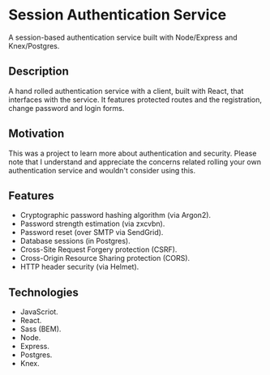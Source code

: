 # Session Authentication Service

A session-based authentication service built with Node/Express and Knex/Postgres.

## Description

A hand rolled authentication service with a client, built with React, that interfaces with the service. It features protected routes and the registration, change password and login forms.

## Motivation

This was a project to learn more about authentication and security. Please note that I understand and appreciate the concerns related rolling your own authentication service and wouldn't consider using this.

## Features

- Cryptographic password hashing algorithm (via Argon2).
- Password strength estimation (via zxcvbn).
- Password reset (over SMTP via SendGrid).
- Database sessions (in Postgres).
- Cross-Site Request Forgery protection (CSRF).
- Cross-Origin Resource Sharing protection (CORS).
- HTTP header security (via Helmet).

## Technologies

- JavaScriot.
- React.
- Sass (BEM).
- Node.
- Express.
- Postgres.
- Knex.
